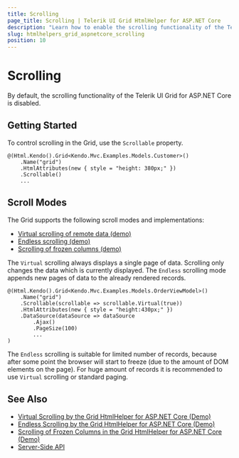 ```yaml
---
title: Scrolling
page_title: Scrolling | Telerik UI Grid HtmlHelper for ASP.NET Core
description: "Learn how to enable the scrolling functionality of the Telerik UI Grid for ASP.NET Core."
slug: htmlhelpers_grid_aspnetcore_scrolling
position: 10
---
```


# Scrolling

By default, the scrolling functionality of the Telerik UI Grid for ASP.NET Core is disabled.

## Getting Started

To control scrolling in the Grid, use the `Scrollable` property.

```
@(Html.Kendo().Grid<Kendo.Mvc.Examples.Models.Customer>()
    .Name("grid")
    .HtmlAttributes(new { style = "height: 380px;" })
    .Scrollable()
    ...
```

## Scroll Modes

The Grid supports the following scroll modes and implementations:
* [Virtual scrolling of remote data (demo)](https://demos.telerik.com/aspnet-core/grid/virtualization-remote-data)
* [Endless scrolling (demo)](https://demos.telerik.com/aspnet-core/grid/endless-scrolling-remote)
* [Scrolling of frozen columns (demo)](https://demos.telerik.com/aspnet-core/grid/frozen-columns)

The `Virtual` scrolling always displays a single page of data. Scrolling only changes the data which is currently displayed. The `Endless` scrolling mode appends new pages of data to the already rendered records.

```
@(Html.Kendo().Grid<Kendo.Mvc.Examples.Models.OrderViewModel>()
    .Name("grid")
    .Scrollable(scrollable => scrollable.Virtual(true))
    .HtmlAttributes(new { style = "height:430px;" })
    .DataSource(dataSource => dataSource
        .Ajax()
        .PageSize(100)
		...
)
```

The `Endless` scrolling is suitable for limited number of records, because after some point the browser will start to freeze (due to the amount of DOM elements on the page). For huge amount of records it is recommended to use `Virtual` scrolling or standard paging.

## See Also

* [Virtual Scrolling by the Grid HtmlHelper for ASP.NET Core (Demo)](https://demos.telerik.com/aspnet-core/grid/virtualization-remote-data)
* [Endless Scrolling by the Grid HtmlHelper for ASP.NET Core (Demo)](https://demos.telerik.com/aspnet-core/grid/endless-scrolling-remote)
* [Scrolling of Frozen Columns in the Grid HtmlHelper for ASP.NET Core (Demo)](https://demos.telerik.com/aspnet-core/grid/frozen-columns)
* [Server-Side API](/api/grid)

